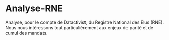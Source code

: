 # Analyse-RNE
Analyse, pour le compte de Datactivist, du Registre National des Elus (RNE). Nous nous intéressons tout particulièrement aux enjeux de parité et de cumul des mandats.